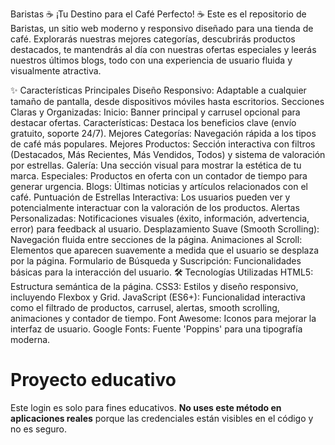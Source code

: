Baristas
☕ ¡Tu Destino para el Café Perfecto! ☕
Este es el repositorio de Baristas, un sitio web moderno y responsivo diseñado para una tienda de café. Explorarás nuestras mejores categorías, descubrirás productos destacados, te mantendrás al día con nuestras ofertas especiales y leerás nuestros últimos blogs, todo con una experiencia de usuario fluida y visualmente atractiva.

✨ Características Principales
Diseño Responsivo: Adaptable a cualquier tamaño de pantalla, desde dispositivos móviles hasta escritorios.
Secciones Claras y Organizadas:
Inicio: Banner principal y carrusel opcional para destacar ofertas.
Características: Destaca los beneficios clave (envío gratuito, soporte 24/7).
Mejores Categorías: Navegación rápida a los tipos de café más populares.
Mejores Productos: Sección interactiva con filtros (Destacados, Más Recientes, Más Vendidos, Todos) y sistema de valoración por estrellas.
Galería: Una sección visual para mostrar la estética de tu marca.
Especiales: Productos en oferta con un contador de tiempo para generar urgencia.
Blogs: Últimas noticias y artículos relacionados con el café.
Puntuación de Estrellas Interactiva: Los usuarios pueden ver y potencialmente interactuar con la valoración de los productos.
Alertas Personalizadas: Notificaciones visuales (éxito, información, advertencia, error) para feedback al usuario.
Desplazamiento Suave (Smooth Scrolling): Navegación fluida entre secciones de la página.
Animaciones al Scroll: Elementos que aparecen suavemente a medida que el usuario se desplaza por la página.
Formulario de Búsqueda y Suscripción: Funcionalidades básicas para la interacción del usuario.
🛠️ Tecnologías Utilizadas
HTML5: Estructura semántica de la página.
CSS3: Estilos y diseño responsivo, incluyendo Flexbox y Grid.
JavaScript (ES6+): Funcionalidad interactiva como el filtrado de productos, carrusel, alertas, smooth scrolling, animaciones y contador de tiempo.
Font Awesome: Iconos para mejorar la interfaz de usuario.
Google Fonts: Fuente 'Poppins' para una tipografía moderna.
# Proyecto educativo

Este login es solo para fines educativos. **No uses este método en aplicaciones reales** porque las credenciales están visibles en el código y no es seguro.